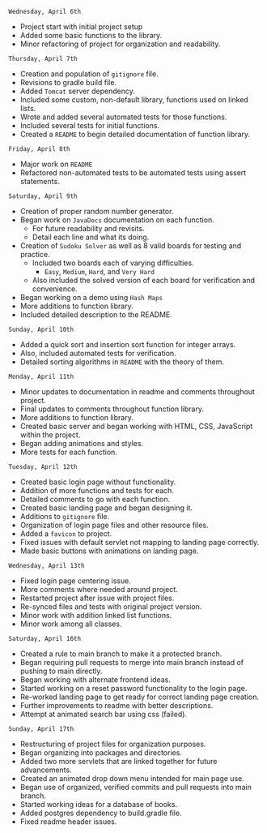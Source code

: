 ```
Wednesday, April 6th
```
- Project start with initial project setup
- Added some basic functions to the library.
- Minor refactoring of project for organization and readability.


```
Thursday, April 7th
```
- Creation and population of `gitignore` file. 
- Revisions to gradle build file.
- Added `Tomcat` server dependency.
- Included some custom, non-default library, functions used on linked lists.
- Wrote and added several automated tests for those functions.
- Included several tests for initial functions.
- Created a `README` to begin detailed documentation of function library.

```
Friday, April 8th
```
- Major work on `README` 
- Refactored non-automated tests to be automated tests using assert statements.

```
Saturday, April 9th
```
- Creation of proper random number generator.
- Began work on `JavaDocs` documentation on each function.
  - For future readability and revisits.
  - Detail each line and what its doing.
- Creation of `Sudoku Solver` as well as 8 valid boards for testing and practice.
  - Included two boards each of varying difficulties.
    - `Easy`, `Medium`, `Hard`, and `Very Hard`
  - Also included the solved version of each board for verification and convenience.
- Began working on a demo using `Hash Maps`
- More additions to function library.
- Included detailed description to the README.

```
Sunday, April 10th
```
- Added a quick sort and insertion sort function for integer arrays.
- Also, included automated tests for verification.
- Detailed sorting algorithms in `README` with the theory of them.

```
Monday, April 11th
```
- Minor updates to documentation in readme and comments throughout project.
- Final updates to comments throughout function library.
- More additions to function library.
- Created basic server and began working with HTML, CSS, JavaScript within the project.
- Began adding animations and styles.
- More tests for each function.


```
Tuesday, April 12th
```
- Created basic login page without functionality.
- Addition of more functions and tests for each.
- Detailed comments to go with each function.
- Created basic landing page and began designing it.
- Additions to `gitignore` file.
- Organization of login page files and other resource files.
- Added a `favicon` to project.
- Fixed issues with default servlet not mapping to landing page correctly.
- Made basic buttons with animations on landing page.

```
Wednesday, April 13th
```
- Fixed login page centering issue.
- More comments where needed around project.
- Restarted project after issue with project files.
- Re-synced files and tests with original project version.
- Minor work with addition linked list functions.
- Minor work among all classes.

```
Saturday, April 16th
```
- Created a rule to main branch to make it a protected branch.
- Began requiring pull requests to merge into main branch instead of pushing to main directly.
- Began working with alternate frontend ideas.
- Started working on a reset password functionality to the login page.
- Re-worked landing page to get ready for correct landing page creation.
- Further improvements to readme with better descriptions.
- Attempt at animated search bar using css (failed).

```
Sunday, April 17th
```
- Restructuring of project files for organization purposes.
- Began organizing into packages and directories.
- Added two more servlets that are linked together for future advancements.
- Created an animated drop down menu intended for main page use.
- Began use of organized, verified commits and pull requests into main branch.
- Started working ideas for a database of books.
- Added postgres dependency to build.gradle file.
- Fixed readme header issues.
